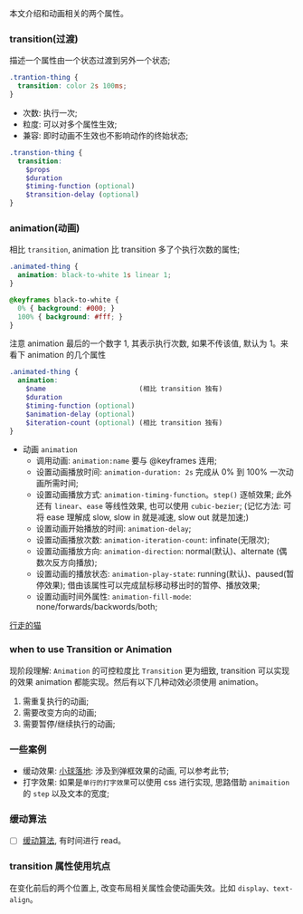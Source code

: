 <!--
abbrlink: tc5w4yiz
-->

本文介绍和动画相关的两个属性。

### transition(过渡)

描述一个属性由一个状态过渡到另外一个状态;

```css
.trantion-thing {
  transition: color 2s 100ms;
}
```

* 次数: 执行一次;
* 粒度: 可以对多个属性生效;
* 兼容: 即时动画不生效也不影响动作的终始状态;

```scss
.transtion-thing {
  transition:
    $props
    $duration
    $timing-function (optional)
    $transition-delay (optional)
}
```

### animation(动画)

相比 `transition`, animation 比 transition 多了个执行次数的属性;

```css
.animated-thing {
  animation: black-to-white 1s linear 1;
}

@keyframes black-to-white {
  0% { background: #000; }
  100% { background: #fff; }
}
```

注意 animation 最后的一个数字 1, 其表示执行次数, 如果不传该值, 默认为 1。来看下 animation 的几个属性

```scss
.animated-thing {
  animation:
    $name                       (相比 transition 独有)
    $duration
    $timing-function (optional)
    $animation-delay (optional)
    $iteration-count (optional) (相比 transition 独有)
}
```

* 动画 `animation`
  * 调用动画: `animation:name` 要与 @keyframes 连用;
  * 设置动画播放时间: `animation-duration: 2s`   完成从 0% 到 100% 一次动画所需时间;
  * 设置动画播放方式: `animation-timing-function`。`step()` 逐帧效果; 此外还有 `linear`、`ease` 等线性效果, 也可以使用 `cubic-bezier`; (记忆方法: 可将 ease 理解成 slow, slow in 就是减速, slow out 就是加速;)
  * 设置动画开始播放的时间: `animation-delay`;
  * 设置动画播放次数: `animation-iteration-count`: infinate(无限次);
  * 设置动画播放方向: `animation-direction`: normal(默认)、alternate (偶数次反方向播放);
  * 设置动画的播放状态: `animation-play-state`: running(默认)、paused(暂停效果); 借由该属性可以完成鼠标移动移出时的暂停、播放效果;
  * 设置动画时间外属性: `animation-fill-mode`: none/forwards/backwords/both;

[行走的猫](https://codepen.io/MuYunyun/pen/ZEzxBYb)

### when to use Transition or Animation

现阶段理解: `Animation` 的可控粒度比 `Transition` 更为细致, transition 可以实现的效果 animation 都能实现。然后有以下几种动效必须使用 animation。

1. 需重复执行的动画;
2. 需要改变方向的动画;
3. 需要暂停/继续执行的动画;

### 一些案例

* 缓动效果: [小球落地](https://codepen.io/MuYunyun/pen/EMmNZN): 涉及到弹框效果的动画, 可以参考此节;
* 打字效果: 如果是`单行的打字效果`可以使用 css 进行实现, 思路借助 `animaition` 的 `step` 以及文本的宽度;

### 缓动算法

- [ ] [缓动算法](https://www.zhangxinxu.com/wordpress/2017/01/share-a-animation-algorithm-js/), 有时间进行 read。

### transition 属性使用坑点

在变化前后的两个位置上, 改变布局相关属性会使动画失效。比如 `display、text-align`。